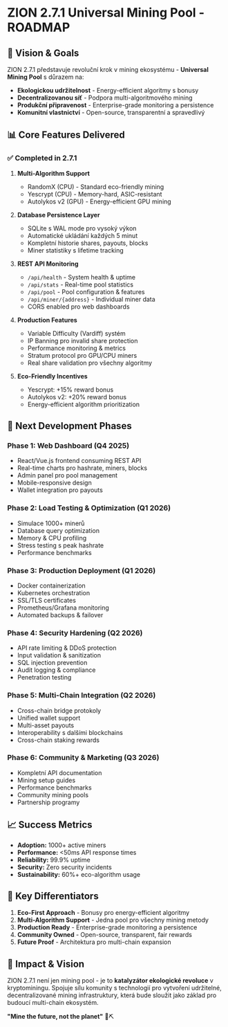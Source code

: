 # ZION 2.7.1 Universal Mining Pool - ROADMAP

## 🎯 **Vision & Goals**

ZION 2.7.1 představuje revoluční krok v mining ekosystému - **Universal Mining Pool** s důrazem na:
- **Ekologickou udržitelnost** - Energy-efficient algoritmy s bonusy
- **Decentralizovanou síť** - Podpora multi-algoritmového mining
- **Produkční připravenost** - Enterprise-grade monitoring a persistence
- **Komunitní vlastnictví** - Open-source, transparentní a spravedlivý

## 📊 **Core Features Delivered**

### ✅ **Completed in 2.7.1**

1. **Multi-Algorithm Support**
   - RandomX (CPU) - Standard eco-friendly mining
   - Yescrypt (CPU) - Memory-hard, ASIC-resistant
   - Autolykos v2 (GPU) - Energy-efficient GPU mining

2. **Database Persistence Layer**
   - SQLite s WAL mode pro vysoký výkon
   - Automatické ukládání každých 5 minut
   - Kompletní historie shares, payouts, blocks
   - Miner statistiky s lifetime tracking

3. **REST API Monitoring**
   - `/api/health` - System health & uptime
   - `/api/stats` - Real-time pool statistics
   - `/api/pool` - Pool configuration & features
   - `/api/miner/{address}` - Individual miner data
   - CORS enabled pro web dashboards

4. **Production Features**
   - Variable Difficulty (Vardiff) systém
   - IP Banning pro invalid share protection
   - Performance monitoring & metrics
   - Stratum protocol pro GPU/CPU miners
   - Real share validation pro všechny algoritmy

5. **Eco-Friendly Incentives**
   - Yescrypt: +15% reward bonus
   - Autolykos v2: +20% reward bonus
   - Energy-efficient algorithm prioritization

## 🚀 **Next Development Phases**

### **Phase 1: Web Dashboard (Q4 2025)**
- React/Vue.js frontend consuming REST API
- Real-time charts pro hashrate, miners, blocks
- Admin panel pro pool management
- Mobile-responsive design
- Wallet integration pro payouts

### **Phase 2: Load Testing & Optimization (Q1 2026)**
- Simulace 1000+ minerů
- Database query optimization
- Memory & CPU profiling
- Stress testing s peak hashrate
- Performance benchmarks

### **Phase 3: Production Deployment (Q1 2026)**
- Docker containerization
- Kubernetes orchestration
- SSL/TLS certificates
- Prometheus/Grafana monitoring
- Automated backups & failover

### **Phase 4: Security Hardening (Q2 2026)**
- API rate limiting & DDoS protection
- Input validation & sanitization
- SQL injection prevention
- Audit logging & compliance
- Penetration testing

### **Phase 5: Multi-Chain Integration (Q2 2026)**
- Cross-chain bridge protokoly
- Unified wallet support
- Multi-asset payouts
- Interoperability s dalšími blockchains
- Cross-chain staking rewards

### **Phase 6: Community & Marketing (Q3 2026)**
- Kompletní API documentation
- Mining setup guides
- Performance benchmarks
- Community mining pools
- Partnership programy

## 📈 **Success Metrics**

- **Adoption:** 1000+ active miners
- **Performance:** <50ms API response times
- **Reliability:** 99.9% uptime
- **Security:** Zero security incidents
- **Sustainability:** 60%+ eco-algorithm usage

## 🎯 **Key Differentiators**

1. **Eco-First Approach** - Bonusy pro energy-efficient algoritmy
2. **Multi-Algorithm Support** - Jedna pool pro všechny mining metody
3. **Production Ready** - Enterprise-grade monitoring a persistence
4. **Community Owned** - Open-source, transparent, fair rewards
5. **Future Proof** - Architektura pro multi-chain expansion

## 🌟 **Impact & Vision**

ZION 2.7.1 není jen mining pool - je to **katalyzátor ekologické revoluce** v kryptominingu. Spojuje sílu komunity s technologií pro vytvoření udržitelné, decentralizované mining infrastruktury, která bude sloužit jako základ pro budoucí multi-chain ekosystém.

**"Mine the future, not the planet"** 🌱⛏️